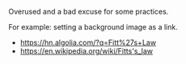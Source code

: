 Overused and a bad excuse for some practices.

For example: setting a background image as a link.

* <https://hn.algolia.com/?q=Fitt%27s+Law>
* <https://en.wikipedia.org/wiki/Fitts's_law>
